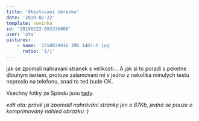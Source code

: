 ```yaml
---
title: 'Otestovani obrazku'
date: '2019-02-22'
template: novinka
id: '20190222-093336000'
user: 'ota'
pictures:
    - name: '1550828016_IMG_1487-2.jpg'
      ratio: '1/1'
---
```

jak se zpomali nahravani stranek s velikosti... A jak si to poradi s pekelne dlouhym textem, protoze zalamovani mi v jedno z nekolika minulych testu neproslo na telefonu, snad to ted bude OK.

Vsechny fotky ze Spindu jsou [tady](https://www.zonerama.com/TomasBubela/Album/5109183?fbclid=IwAR3vHEvyLep45FVpYtJEVid_Ecfn75gOerdkUl5d5ys9iF9Fkf491UY-l10).

*edit ota: právě jsi zpomalil nahrávání stránky jen o 87Kb, jedná se pouze o komprimovaný náhled obrázku :)*
